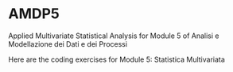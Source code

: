 # AMDP5
Applied Multivariate Statistical Analysis for Module 5 of Analisi e Modellazione dei Dati e dei Processi

Here are the coding exercises for Module 5: Statistica Multivariata
